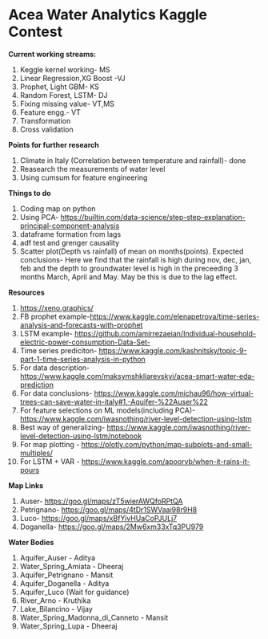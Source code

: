 # Acea Water Analytics Kaggle Contest

**Current working streams:**
1.  Keggle kernel working- MS
1.  Linear Regression,XG Boost -VJ
1.  Prophet, Light GBM- KS
1.  Random Forest, LSTM- DJ
1.  Fixing missing value- VT,MS
1.  Feature engg.- VT
1.  Transformation
1.  Cross validation

**Points for further research**
1. Climate in Italy (Correlation between temperature and rainfall)- done
1. Reasearch the measurements of water level 
1. Using cumsum for feature engineering

**Things to do**
1.  Coding map on python
1.  Using PCA- https://builtin.com/data-science/step-step-explanation-principal-component-analysis
1.  dataframe formation from lags
1.  adf test and grenger causality
1.  Scatter plot(Depth vs rainfall) of mean on months(points).   Expected conclusions- Here we find that the rainfall is high during nov, dec, jan, feb and the depth to groundwater level is high in the preceeding 3 months March, April and May. May be this is due to the lag effect.

**Resources**
1.  https://xeno.graphics/
1.  FB prophet example-https://www.kaggle.com/elenapetrova/time-series-analysis-and-forecasts-with-prophet
1.  LSTM example- https://github.com/amirrezaeian/Individual-household-electric-power-consumption-Data-Set-
1.  Time series prediciton- https://www.kaggle.com/kashnitsky/topic-9-part-1-time-series-analysis-in-python
1.  For data description- https://www.kaggle.com/maksymshkliarevskyi/acea-smart-water-eda-prediction
1.  For data conclusions- https://www.kaggle.com/michau96/how-virtual-trees-can-save-water-in-italy#1.-Aquifer-%22Auser%22
1.  For feature selections on ML models(including PCA)- https://www.kaggle.com/iwasnothing/river-level-detection-using-lstm
1.  Best way of generalizing- https://www.kaggle.com/iwasnothing/river-level-detection-using-lstm/notebook
1.  For map plotting - https://plotly.com/python/map-subplots-and-small-multiples/
1.  For LSTM + VAR - https://www.kaggle.com/apoorvb/when-it-rains-it-pours

**Map Links**
1.  Auser- https://goo.gl/maps/zT5wierAWQfoRPtQA
1.  Petrignano- https://goo.gl/maps/4tDr1SWVaai98r9H8
1.  Luco- https://goo.gl/maps/xBfYivHUaCoPJULj7
1.  Doganella- https://goo.gl/maps/2Mw6xm33xTq3PU979

**Water Bodies**
1.  Aquifer_Auser - Aditya
1.  Water_Spring_Amiata - Dheeraj
1.  Aquifer_Petrignano - Mansit
1.  Aquifer_Doganella - Aditya
1.  Aquifer_Luco (Wait for guidance)
1.  River_Arno - Kruthika
1.  Lake_Bilancino - Vijay
1.  Water_Spring_Madonna_di_Canneto - Mansit
1.  Water_Spring_Lupa - Dheeraj
